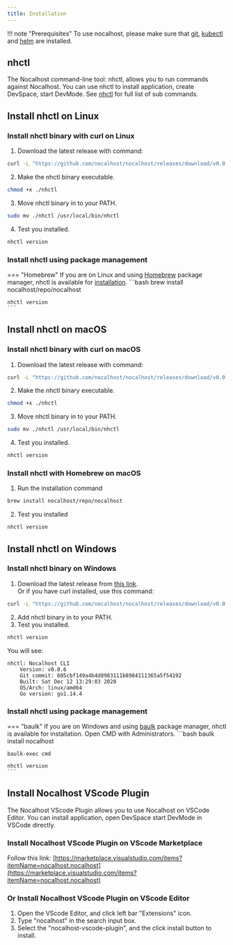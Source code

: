 ```yaml
---
title: Installation
---
```


!!! note "Prerequisites"
	To use nocalhost, please make sure that  [git](https://git-scm.com/downloads), [kubectl](https://kubernetes.io/docs/home/) and [helm](https://helm.sh/) are installed.

## nhctl

The Nocalhost command-line tool: nhctl, allows you to run commands against Nocalhost.
You can use nhctl to install application, create DevSpace,
start DevMode. See [nhctl](/References/cli-commands) for full list of sub commands.


## Install nhctl on Linux

### Install nhctl binary with curl on Linux

1. Download the latest release with command:
```bash
curl -L "https://github.com/nocalhost/nocalhost/releases/download/v0.0.5/nhctl-linux-amd64" -o nhctl
```
2. Make the nhctl binary executable.
```bash
chmod +x ./nhctl
```
3. Move nhctl binary in to your PATH.
```bash
sudo mv ./nhctl /usr/local/bin/nhctl
```
4. Test you installed.
```bash
nhctl version
```

### Install nhctl using package management

<!-- === "Snap"
	If you are on Ubuntu or another Linux distribution that support [snap](https://snapcraft.io/docs/installing-snapd) package manager, nhctl is available as a [snap](https://snapcraft.io/) application.
	```bash
	snap install nhctl --classic

	nhctl version
	``` -->
=== "Homebrew"
	If you are on Linux and using [Homebrew](https://docs.brew.sh/Homebrew-on-Linux) package manager, nhctl is available for [installation](https://docs.brew.sh/Homebrew-on-Linux#install).
	```bash
	brew install nocalhost/repo/nocalhost

	nhctl version
	```

## Install nhctl on macOS
### Install nhctl binary with curl on macOS

1. Download the latest release with command:
```bash
curl -L "https://github.com/nocalhost/nocalhost/releases/download/v0.0.5/nhctl-darwin-amd64" -o nhctl
```
2. Make the nhctl binary executable.
```bash
chmod +x ./nhctl
```
3. Move nhctl binary in to your PATH.
```bash
sudo mv ./nhctl /usr/local/bin/nhctl
```
4. Test you installed.
```bash
nhctl version
```

### Install nhctl with Homebrew on macOS
1. Run the installation command
```bash
brew install nocalhost/repo/nocalhost
```
2. Test you installed
```bash
nhctl version
```

## Install nhctl on Windows

### Install nhctl binary on Windows

1. Download the latest release from [this link](https://github.com/nocalhost/nocalhost/releases/download/v0.0.5/nhctl-windows-amd64.exe). <br />
Or if you have curl installed, use this command:
```bash
curl -L "https://github.com/nocalhost/nocalhost/releases/download/v0.0.5/nhctl-windows-amd64.exe" -o nhctl.exe
```
2. Add nhctl binary in to your PATH.
3. Test you installed.
```bash
nhctl version
```

You will see:

```
nhctl: Nocalhost CLI
    Version: v0.0.6
    Git commit: 605cbf149a4b4d8983111b8984111365a5f54192
    Built: Sat Dec 12 13:29:03 2020
    OS/Arch: linux/amd64
    Go version: go1.14.4
```

### Install nhctl using package management

<!-- === "Snap"
	If you are on Ubuntu or another Linux distribution that support [snap](https://snapcraft.io/docs/installing-snapd) package manager, nhctl is available as a [snap](https://snapcraft.io/) application.
	```bash
	snap install nhctl --classic

	nhctl version
	``` -->
=== "baulk"
	If you are on Windows and using [baulk](https://github.com/baulk/baulk) package manager, nhctl is available for installation. Open CMD with Administrators.
	```bash
	baulk install nocalhost

	baulk-exec cmd

	nhctl version
	```

## Install Nocalhost VScode Plugin

The Nocalhost VScode Plugin allows you to use Nocalhost on VSCode Editor.
You can install application, open DevSpace start DevMode in VSCode directly.

### Install Nocalhost VScode Plugin on VScode Marketplace
Follow this link: [https://marketplace.visualstudio.com/items?itemName=nocalhost.nocalhost](https://marketplace.visualstudio.com/items?itemName=nocalhost.nocalhost)

### Or Install Nocalhost VScode Plugin on VScode Editor
1. Open the VScode Editor, and click left bar "Extensions" icon.
2. Type "nocalhost" in the search input box.
3. Select the "nocalhost-vscode-plugin", and the click install button to install.
